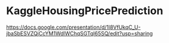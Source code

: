 # KaggleHousingPricePrediction

https://docs.google.com/presentation/d/1l8VfUkqC_U-jbaSbESVZQjCcYM1WdlWChqSGTql65SQ/edit?usp=sharing
